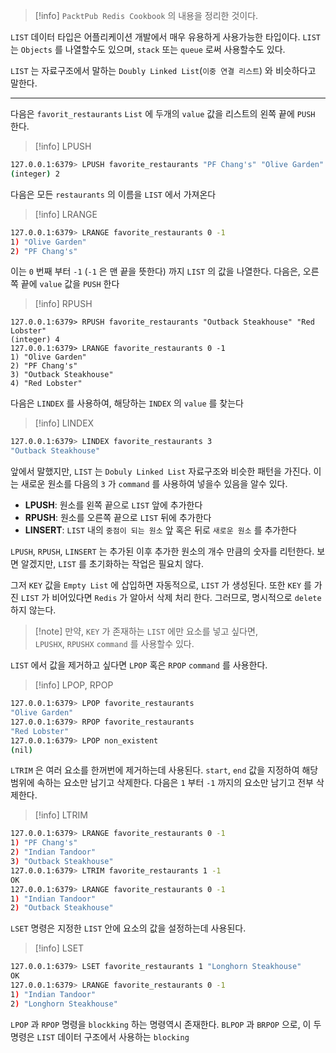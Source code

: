 >[!info] `PacktPub Redis Cookbook` 의 내용을 정리한 것이다.

`LIST` 데이터 타입은 어플리케이션 개발에서 매우 유용하게 사용가능한 타입이다.
`LIST` 는 `Objects` 를 나열할수도 있으며, `stack` 또는 `queue` 로써 사용할수도 있다.

`LIST` 는 자료구조에서 말하는 `Doubly Linked List`(`이중 연결 리스트`) 와 비슷하다고 말한다.

---

다음은 `favorit_restaurants` `List` 에 두개의 `value` 값을 리스트의 왼쪽 끝에 `PUSH` 한다. 

>[!info] LPUSH
```sh
127.0.0.1:6379> LPUSH favorite_restaurants "PF Chang's" "Olive Garden"
(integer) 2
```

다음은 모든 `restaurants` 의 이름을 `LIST` 에서 가져온다

>[!info] LRANGE
```sh
127.0.0.1:6379> LRANGE favorite_restaurants 0 -1
1) "Olive Garden"
2) "PF Chang's"
```

이는 `0` 번째 부터 `-1` (`-1` 은 맨 끝을 뜻한다) 까지 `LIST` 의 값을 나열한다.
다음은, 오른쪽 끝에 `value` 값을 `PUSH` 한다 

>[!info] RPUSH
```
127.0.0.1:6379> RPUSH favorite_restaurants "Outback Steakhouse" "Red Lobster"
(integer) 4
127.0.0.1:6379> LRANGE favorite_restaurants 0 -1
1) "Olive Garden"
2) "PF Chang's"
3) "Outback Steakhouse"
4) "Red Lobster"
```

다음은 `LINDEX` 를 사용하여, 해당하는 `INDEX` 의 `value` 를 찾는다

>[!info] LINDEX
```sh
127.0.0.1:6379> LINDEX favorite_restaurants 3
"Outback Steakhouse"
```

앞에서 말했지만, `LIST` 는 `Dobuly Linked List` 자료구조와 비슷한 패턴을 가진다.
이는 새로운 원소를 다음의 `3` 가 `command` 를 사용하여 넣을수 있음을 알수 있다.

- **LPUSH**: 원소를 왼쪽 끝으로 `LIST` 앞에 추가한다
- **RPUSH**: 원소를 오른쪽 끝으로 `LIST` 뒤에 추가한다
- **LINSERT**: `LIST` 내의 `중점이 되는 원소` 앞 혹은 뒤로 `새로운 원소` 를 추가한다

`LPUSH`, `RPUSH`, `LINSERT` 는 추가된 이후 추가한 원소의 개수 만큼의 숫자를 리턴한다. 
보면 알겠지만, `LIST` 를 초기화하는 작업은 필요치 않다.

그저 `KEY` 값을 `Empty List` 에 삽입하면 자동적으로, `LIST` 가 생성된다.
또한 `KEY` 를 가진 `LIST` 가 비어있다면 `Redis` 가 알아서 삭제 처리 한다.
그러므로, 명시적으로 `delete` 하지 않는다.

>[!note] 만약, `KEY` 가 존재하는 `LIST` 에만 요소를 넣고 싶다면,<br>`LPUSHX`, `RPUSHX` `command` 를 사용할수 있다. 

`LIST` 에서 값을 제거하고 싶다면 `LPOP` 혹은 `RPOP` `command` 를 사용한다.

>[!info] LPOP, RPOP
```sh
127.0.0.1:6379> LPOP favorite_restaurants
"Olive Garden"
127.0.0.1:6379> RPOP favorite_restaurants
"Red Lobster"
127.0.0.1:6379> LPOP non_existent
(nil)
```

`LTRIM` 은 여러 요소를 한꺼번에 제거하는데 사용된다.
`start`, `end` 값을 지정하여 해당 범위에 속하는 요소만 남기고 삭제한다.
다음은 `1` 부터 `-1` 까지의 요소만 남기고 전부 삭제한다.

>[!info] LTRIM
```sh
127.0.0.1:6379> LRANGE favorite_restaurants 0 -1
1) "PF Chang's"
2) "Indian Tandoor"
3) "Outback Steakhouse"
127.0.0.1:6379> LTRIM favorite_restaurants 1 -1
OK
127.0.0.1:6379> LRANGE favorite_restaurants 0 -1
1) "Indian Tandoor"
2) "Outback Steakhouse"
```

`LSET` 명령은 지정한 `LIST` 안에 요소의 값을 설정하는데 사용된다.

>[!info] LSET
```sh
127.0.0.1:6379> LSET favorite_restaurants 1 "Longhorn Steakhouse"
OK
127.0.0.1:6379> LRANGE favorite_restaurants 0 -1
1) "Indian Tandoor"
2) "Longhorn Steakhouse"
```

`LPOP` 과 `RPOP` 명령을 `blockking` 하는 명령역시 존재한다.
`BLPOP` 과 `BRPOP` 으로, 이 두 명령은 `LIST` 데이터 구조에서 사용하는 `blocking` 